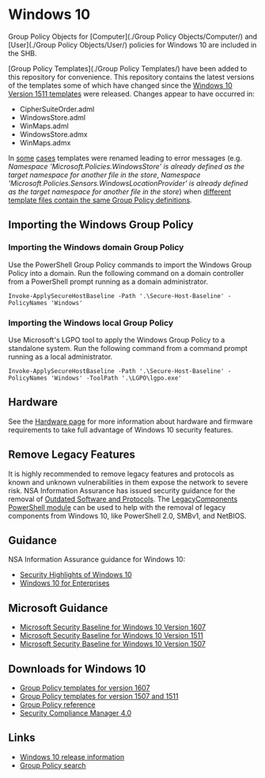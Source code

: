 # Windows 10
Group Policy Objects for [Computer](./Group Policy Objects/Computer/) and [User](./Group Policy Objects/User/) policies for Windows 10 are included in the SHB.

[Group Policy Templates](./Group Policy Templates/) have been added to this repository for convenience. This repository contains the latest versions of the templates some of which have changed since the [Windows 10 Version 1511 templates](https://www.microsoft.com/en-us/download/details.aspx?id=48257) were released. Changes appear to have occurred in:

* CipherSuiteOrder.adml
* WindowsStore.adml 
* WinMaps.adml
* WindowsStore.admx
* WinMaps.admx

In [some](https://support.microsoft.com/en-us/kb/3077013) [cases](https://social.technet.microsoft.com/Forums/office/en-US/b4c68086-d348-45ae-aa48-4bd8fd9c3959/upgrading-central-store-error-message-namespace?forum=winserverGP) templates were renamed leading to error messages (e.g. *Namespace 'Microsoft.Policies.WindowsStore' is already defined as the target namespace for another file in the store*, *Namespace 'Microsoft.Policies.Sensors.WindowsLocationProvider' is already defined as the target namespace for another file in the store*) when [different template files contain the same Group Policy definitions](https://support.microsoft.com/en-us/kb/3077013).

## Importing the Windows Group Policy

### Importing the Windows domain Group Policy
Use the PowerShell Group Policy commands to import the Windows Group Policy into a domain. Run the following command on a domain controller from a PowerShell prompt running as a domain administrator. 

```
Invoke-ApplySecureHostBaseline -Path '.\Secure-Host-Baseline' -PolicyNames 'Windows'
```

### Importing the Windows local Group Policy
Use Microsoft's LGPO tool to apply the Windows Group Policy to a standalone system. Run the following command from a command prompt running as a local administrator.

```
Invoke-ApplySecureHostBaseline -Path '.\Secure-Host-Baseline' -PolicyNames 'Windows' -ToolPath '.\LGPO\lgpo.exe'
```

## Hardware
See the [Hardware page](./../Hardware/README.md) for more information about hardware and firmware requirements to take full advantage of Windows 10 security features.

## Remove Legacy Features
It is highly recommended to remove legacy features and protocols as known and unknown vulnerabilities in them expose the network to severe risk. NSA Information Assurance has issued security guidance for the removal of [Outdated Software and Protocols](https://www.iad.gov/iad/library/ia-advisories-alerts/outdated-software-and-protocols-update.cfm). The [LegacyComponents PowerShell module](./Scripts/) can be used to help with the removal of legacy components from Windows 10, like PowerShell 2.0, SMBv1, and NetBIOS.

## Guidance
NSA Information Assurance guidance for Windows 10:
* [Security Highlights of Windows 10](https://www.iad.gov/iad/library/ia-guidance/security-configuration/operating-systems/security-highlights-of-windows-10.cfm)
* [Windows 10 for Enterprises](https://www.iad.gov/iad/library/ia-guidance/security-tips/windows-10-enterprises.cfm)

## Microsoft Guidance
* [Microsoft Security Baseline for Windows 10 Version 1607](https://blogs.technet.microsoft.com/secguide/2016/10/17/security-baseline-for-windows-10-v1607-anniversary-edition-and-windows-server-2016/)
* [Microsoft Security Baseline for Windows 10 Version 1511](https://blogs.technet.microsoft.com/secguide/2016/01/22/security-baseline-for-windows-10-v1511-threshold-2-final/)
* [Microsoft Security Baseline for Windows 10 Version 1507](https://blogs.technet.microsoft.com/secguide/2016/01/22/security-baseline-for-windows-10-v1507-build-10240-th1-ltsb-update/)

## Downloads for Windows 10
* [Group Policy templates for version 1607](https://www.microsoft.com/en-us/download/details.aspx?id=53430)
* [Group Policy templates for version 1507 and 1511](https://www.microsoft.com/en-us/download/details.aspx?id=48257)
* [Group Policy reference](https://www.microsoft.com/en-us/download/details.aspx?id=25250)
* [Security Compliance Manager 4.0](http://go.microsoft.com/fwlink/?LinkId=823534)

## Links
* [Windows 10 release information](https://technet.microsoft.com/en-us/windows/release-info.aspx)
* [Group Policy search](http://gpsearch.azurewebsites.net/)